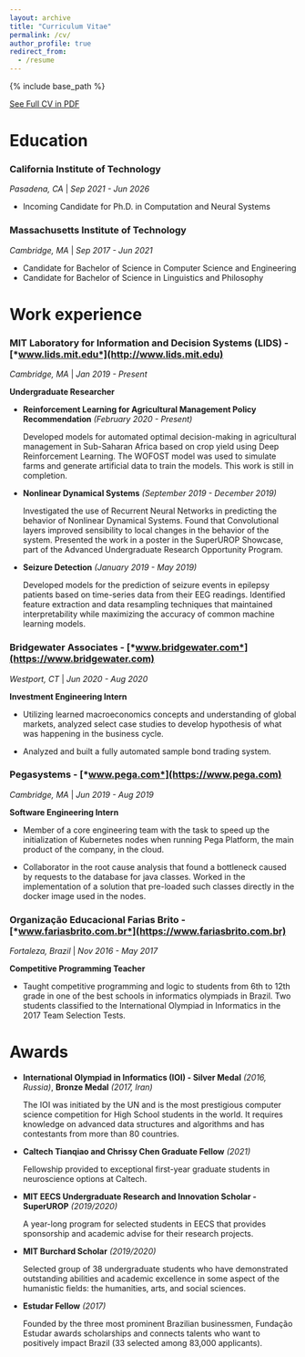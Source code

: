 ```yaml
---
layout: archive
title: "Curriculum Vitae"
permalink: /cv/
author_profile: true
redirect_from:
  - /resume
---
```


{% include base_path %}

[See Full CV in PDF](https://rogeriojr.com/files/CV.pdf)

Education
======
### California Institute of Technology
*Pasadena, CA* | *Sep 2021 - Jun 2026*
* Incoming Candidate for Ph.D. in Computation and Neural Systems

### Massachusetts Institute of Technology
*Cambridge, MA* | *Sep 2017 - Jun 2021*
* Candidate for Bachelor of Science in Computer Science and Engineering
* Candidate for Bachelor of Science in Linguistics and Philosophy

Work experience
======
### MIT Laboratory for Information and Decision Systems (LIDS) - [*www.lids.mit.edu*](http://www.lids.mit.edu)
*Cambridge, MA* | *Jan 2019 - Present*

**Undergraduate Researcher**
* **Reinforcement Learning for Agricultural Management 
  Policy Recommendation** *(February 2020 - Present)*

  Developed models for automated optimal 
  decision-making in agricultural management in 
  Sub-Saharan Africa based on crop yield using Deep 
  Reinforcement Learning. The WOFOST model was used 
  to simulate farms and generate artificial data to 
  train the models. This work is still in completion.
  
* **Nonlinear Dynamical Systems** *(September 2019 - 
  December 2019)*
  
  Investigated the use of Recurrent Neural Networks 
  in predicting the behavior of Nonlinear Dynamical 
  Systems. Found that Convolutional layers improved 
  sensibility to local changes in the behavior of the 
  system. Presented the work in a poster in the 
  SuperUROP Showcase, part of the Advanced 
  Undergraduate Research Opportunity Program.
  
* **Seizure Detection** *(January 2019 - May 2019)*
  
  Developed models for the prediction of seizure events
  in epilepsy patients based on time-series data from
  their EEG readings. Identified feature extraction 
  and data resampling techniques that maintained 
  interpretability while maximizing the accuracy of 
  common machine learning models.

### Bridgewater Associates - [*www.bridgewater.com*](https://www.bridgewater.com)
*Westport, CT* | *Jun 2020 - Aug 2020*

**Investment Engineering Intern**
* Utilizing learned macroeconomics concepts and 
  understanding of global markets, analyzed select 
  case studies to develop hypothesis of what was
  happening in the business cycle.
  
* Analyzed and built a fully automated sample bond 
  trading system.
  
### Pegasystems - [*www.pega.com*](https://www.pega.com)
*Cambridge, MA* | *Jun 2019 - Aug 2019*

**Software Engineering Intern**
* Member of a core engineering team with the task to 
  speed up the initialization of Kubernetes nodes when
  running Pega Platform, the main product of the 
  company, in the cloud.
  
* Collaborator in the root cause analysis that found a
  bottleneck caused by requests to the database for java
  classes. Worked in the implementation of a solution 
  that pre-loaded such classes directly in the docker 
  image used in the nodes.
  
### Organização Educacional Farias Brito - [*www.fariasbrito.com.br*](https://www.fariasbrito.com.br)
*Fortaleza, Brazil* | *Nov 2016 - May 2017*

**Competitive Programming Teacher**
* Taught competitive programming and logic to students
  from 6th to 12th grade in one of the best schools in 
  informatics olympiads in Brazil. Two students 
  classified to the International Olympiad in 
  Informatics in the 2017 Team Selection Tests.

  
Awards
======
* **International Olympiad in Informatics (IOI) - 
  Silver Medal** *(2016, Russia)*, **Bronze Medal**
  *(2017, Iran)*

  The IOI was initiated by the UN and is the most 
  prestigious computer science competition for High
  School students in the world. It requires knowledge
  on advanced data structures and algorithms and has 
  contestants from more than 80 countries.

* **Caltech Tianqiao and Chrissy Chen Graduate Fellow** 
  *(2021)*

  Fellowship provided to exceptional first-year 
  graduate students in neuroscience options at 
  Caltech.
  
* **MIT EECS Undergraduate Research and Innovation 
  Scholar - SuperUROP** *(2019/2020)*

  A year-long program for selected students in EECS 
  that provides sponsorship and academic advise for 
  their research projects.
  
* **MIT Burchard Scholar** *(2019/2020)*

  Selected group of 38 undergraduate students who 
  have demonstrated outstanding abilities and 
  academic excellence in some aspect of the humanistic
  fields: the humanities, arts, and social sciences.

* **Estudar Fellow** *(2017)*

  Founded by the three most prominent Brazilian 
  businessmen, Fundação Estudar awards scholarships 
  and connects talents who want to positively impact 
  Brazil (33 selected among 83,000 applicants).

